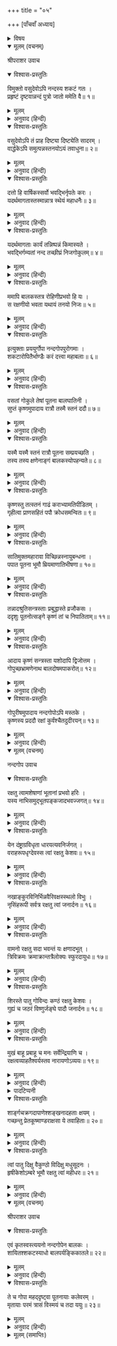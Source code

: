 +++
title = "०५"

+++
[पाँचवाँ अध्याय]



<details><summary>विषय</summary>

पूतना-वध
</details>


<details open><summary>मूलम् (वचनम्)</summary>

श्रीपराशर उवाच
</details>

<details open><summary>विश्वास-प्रस्तुतिः</summary>

विमुक्तो वसुदेवोऽपि नन्दस्य शकटं गतः ।  
प्रहृष्टं दृष्टवान्नन्दं पुत्रो जातो ममेति वै॥ १॥
</details>

<details><summary>मूलम्</summary>

विमुक्तो वसुदेवोऽपि नन्दस्य शकटं गतः ।  
प्रहृष्टं दृष्टवान्नन्दं पुत्रो जातो ममेति वै॥ १॥
</details>

<details><summary>अनुवाद (हिन्दी)</summary>

श्रीपराशरजी बोले—बन्दीगृहसे छूटते ही वसुदेवजी नन्दजीके छकड़ेके पास गये तो उन्हें इस समाचारसे अत्यन्त प्रसन्न देखा कि ‘मेरे पुत्रका जन्म हुआ है’॥ १॥
</details>

<details open><summary>विश्वास-प्रस्तुतिः</summary>

वसुदेवोऽपि तं प्राह दिष्ट्या दिष्ट्येति सादरम् ।  
वार्द्धकेऽपि समुत्पन्नस्तनयोऽयं तवाधुना॥ २॥
</details>

<details><summary>मूलम्</summary>

वसुदेवोऽपि तं प्राह दिष्ट्या दिष्ट्येति सादरम् ।  
वार्द्धकेऽपि समुत्पन्नस्तनयोऽयं तवाधुना॥ २॥
</details>

<details><summary>अनुवाद (हिन्दी)</summary>

तब वसुदेवजीने भी उनसे आदरपूर्वक कहा—अब वृद्धावस्थामें भी आपने पुत्रका मुख देख लिया यह बड़े ही सौभाग्यकी बात है॥ २॥
</details>

<details open><summary>विश्वास-प्रस्तुतिः</summary>

दत्तो हि वार्षिकस्सर्वो भवद्भिर्नृपतेः करः ।  
यदर्थमागतास्तस्मान्नात्र स्थेयं महाधनैः॥ ३॥
</details>

<details><summary>मूलम्</summary>

दत्तो हि वार्षिकस्सर्वो भवद्भिर्नृपतेः करः ।  
यदर्थमागतास्तस्मान्नात्र स्थेयं महाधनैः॥ ३॥
</details>

<details><summary>अनुवाद (हिन्दी)</summary>

आपलोग जिसलिये यहाँ आये थे वह राजाका सारा वार्षिक कर दे ही चुके हैं । यहाँ धनवान् पुरुषोंको और अधिक न ठहरना चाहिये॥ ३॥
</details>

<details open><summary>विश्वास-प्रस्तुतिः</summary>

यदर्थमागताः कार्यं तन्निष्पन्नं किमास्यते ।  
भवद्भिर्गम्यतां नन्द तच्छीघ्रं निजगोकुलम्॥ ४॥
</details>

<details><summary>मूलम्</summary>

यदर्थमागताः कार्यं तन्निष्पन्नं किमास्यते ।  
भवद्भिर्गम्यतां नन्द तच्छीघ्रं निजगोकुलम्॥ ४॥
</details>

<details><summary>अनुवाद (हिन्दी)</summary>

आपलोग जिसलिये यहाँ आये थे वह कार्य पूरा हो चुका, अब और अधिक किसलिये ठहरे हुए हैं? [यहाँ देरतक ठहरना ठीक नहीं है] अतः हे नन्दजी! आपलोग शीघ्र ही अपने गोकुलको जाइये॥ ४॥
</details>

<details open><summary>विश्वास-प्रस्तुतिः</summary>

ममापि बालकस्तत्र रोहिणीप्रभवो हि यः ।  
स रक्षणीयो भवता यथायं तनयो निजः॥ ५॥
</details>

<details><summary>मूलम्</summary>

ममापि बालकस्तत्र रोहिणीप्रभवो हि यः ।  
स रक्षणीयो भवता यथायं तनयो निजः॥ ५॥
</details>

<details><summary>अनुवाद (हिन्दी)</summary>

वहाँपर रोहिणीसे उत्पन्न हुआ जो मेरा पुत्र है उसकी भी आप उसी तरह रक्षा कीजियेगा जैसे अपने इस बालककी॥ ५॥
</details>

<details open><summary>विश्वास-प्रस्तुतिः</summary>

इत्युक्ताः प्रययुर्गोपा नन्दगोपपुरोगमाः ।  
शकटारोपितैर्भाण्डैः करं दत्त्वा महाबलाः॥ ६॥
</details>

<details><summary>मूलम्</summary>

इत्युक्ताः प्रययुर्गोपा नन्दगोपपुरोगमाः ।  
शकटारोपितैर्भाण्डैः करं दत्त्वा महाबलाः॥ ६॥
</details>

<details><summary>अनुवाद (हिन्दी)</summary>

वसुदेवजीके ऐसा कहनेपर नन्द आदि महाबलवान् गोपगण छकड़ोमें रखकर लाये हुए भाण्डोंसे कर चुकाकर चले गये॥ ६॥
</details>

<details open><summary>विश्वास-प्रस्तुतिः</summary>

वसतां गोकुले तेषां पूतना बालघातिनी ।  
सुप्तं कृष्णमुपादाय रात्रौ तस्मै स्तनं ददौ॥ ७॥
</details>

<details><summary>मूलम्</summary>

वसतां गोकुले तेषां पूतना बालघातिनी ।  
सुप्तं कृष्णमुपादाय रात्रौ तस्मै स्तनं ददौ॥ ७॥
</details>

<details><summary>अनुवाद (हिन्दी)</summary>

उनके गोकुलमें रहते समय बालघातिनी पूतनाने रात्रिके समय सोये हुए कृष्णको गोदमें लेकर उनके मुखमें अपना स्तन दे दिया॥ ७॥
</details>

<details open><summary>विश्वास-प्रस्तुतिः</summary>

यस्मै यस्मै स्तनं रात्रौ पूतना सम्प्रयच्छति ।  
तस्य तस्य क्षणेनाङ्गं बालकस्योपहन्यते॥ ८॥
</details>

<details><summary>मूलम्</summary>

यस्मै यस्मै स्तनं रात्रौ पूतना सम्प्रयच्छति ।  
तस्य तस्य क्षणेनाङ्गं बालकस्योपहन्यते॥ ८॥
</details>

<details><summary>अनुवाद (हिन्दी)</summary>

रात्रिके समय पूतना जिस-जिस बालकके मुखमें अपना स्तन दे देती थी उसीका शरीर तत्काल नष्ट हो जाता था॥ ८॥
</details>

<details open><summary>विश्वास-प्रस्तुतिः</summary>

कृष्णस्तु तत्स्तनं गाढं कराभ्यामतिपीडितम् ।  
गृहीत्वा प्राणसहितं पपौ क्रोधसमन्वितः॥ ९॥
</details>

<details><summary>मूलम्</summary>

कृष्णस्तु तत्स्तनं गाढं कराभ्यामतिपीडितम् ।  
गृहीत्वा प्राणसहितं पपौ क्रोधसमन्वितः॥ ९॥
</details>

<details><summary>अनुवाद (हिन्दी)</summary>

कृष्णचन्द्रने क्रोधपूर्वक उसके स्तनको अपने हाथोंसे खूब दबाकर पकड़ लिया और उसे उसके प्राणोंके सहित पीने लगे॥ ९॥
</details>

<details open><summary>विश्वास-प्रस्तुतिः</summary>

सातिमुक्तमहारावा विच्छिन्नस्नायुबन्धना ।  
पपात पूतना भूमौ म्रियमाणातिभीषणा॥ १०॥
</details>

<details><summary>मूलम्</summary>

सातिमुक्तमहारावा विच्छिन्नस्नायुबन्धना ।  
पपात पूतना भूमौ म्रियमाणातिभीषणा॥ १०॥
</details>

<details><summary>अनुवाद (हिन्दी)</summary>

तब स्नायु-बन्धनोंके शिथिल हो जानेसे पूतना घोर शब्द करती हुई मरते समय महाभयंकर रूप धारणकर पृथिवीपर गिर पड़ी॥ १०॥
</details>

<details open><summary>विश्वास-प्रस्तुतिः</summary>

तन्नादश्रुतिसन्त्रस्ताः प्रबुद्धास्ते व्रजौकसः ।  
ददृशुः पूतनोत्सङ्गे कृष्णं तां च निपातिताम्॥ ११॥
</details>

<details><summary>मूलम्</summary>

तन्नादश्रुतिसन्त्रस्ताः प्रबुद्धास्ते व्रजौकसः ।  
ददृशुः पूतनोत्सङ्गे कृष्णं तां च निपातिताम्॥ ११॥
</details>

<details><summary>अनुवाद (हिन्दी)</summary>

उसके घोर नादको सुनकर भयभीत हुए व्रजवासीगण जाग उठे और देखा कि कृष्ण पूतनाकी गोदमें हैं और वह मारी गयी है॥ ११॥
</details>

<details open><summary>विश्वास-प्रस्तुतिः</summary>

आदाय कृष्णं सन्त्रस्ता यशोदापि द्विजोत्तम ।  
गोपुच्छभ्रामणेनाथ बालदोषमपाकरोत्॥ १२॥
</details>

<details><summary>मूलम्</summary>

आदाय कृष्णं सन्त्रस्ता यशोदापि द्विजोत्तम ।  
गोपुच्छभ्रामणेनाथ बालदोषमपाकरोत्॥ १२॥
</details>

<details><summary>अनुवाद (हिन्दी)</summary>

हे द्विजोत्तम! तब भयभीता यशोदाने कृष्णको गोदमें लेकर उन्हें गौकी पूँछसे झाड़कर बालकका ग्रह-दोष निवारण किया॥ १२॥
</details>

<details open><summary>विश्वास-प्रस्तुतिः</summary>

गोपुरीषमुपादाय नन्दगोपोऽपि मस्तके ।  
कृष्णस्य प्रददौ रक्षां कुर्वंश्चैतदुदीरयन्॥ १३॥
</details>

<details><summary>मूलम्</summary>

गोपुरीषमुपादाय नन्दगोपोऽपि मस्तके ।  
कृष्णस्य प्रददौ रक्षां कुर्वंश्चैतदुदीरयन्॥ १३॥
</details>

<details><summary>अनुवाद (हिन्दी)</summary>

नन्दगोपने भी आगेके वाक्य कहकर विधिपूर्वक रक्षा करते हुए कृष्णके मस्तकपर गोबरका चूर्ण लगाया॥ १३॥
</details>

<details open><summary>मूलम् (वचनम्)</summary>

नन्दगोप उवाच
</details>

<details open><summary>विश्वास-प्रस्तुतिः</summary>

रक्षतु त्वामशेषाणां भूतानां प्रभवो हरिः ।  
यस्य नाभिसमुद्भूतपङ्कजादभवज्जगत्॥ १४॥
</details>

<details><summary>मूलम्</summary>

रक्षतु त्वामशेषाणां भूतानां प्रभवो हरिः ।  
यस्य नाभिसमुद्भूतपङ्कजादभवज्जगत्॥ १४॥
</details>

<details><summary>अनुवाद (हिन्दी)</summary>

नन्दगोप बोले—जिनकी नाभिसे प्रकट हुए कमलसे सम्पूर्ण जगत् उत्पन्न हुआ है वे सम्पूर्ण भूतोंके आदिस्थान श्रीहरि तेरी रक्षा करें॥ १४॥
</details>

<details open><summary>विश्वास-प्रस्तुतिः</summary>

येन दंष्ट्राग्रविधृता धारयत्यवनिर्जगत् ।  
वराहरूपधृग्देवस्स त्वां रक्षतु केशवः॥ १५॥
</details>

<details><summary>मूलम्</summary>

येन दंष्ट्राग्रविधृता धारयत्यवनिर्जगत् ।  
वराहरूपधृग्देवस्स त्वां रक्षतु केशवः॥ १५॥
</details>

<details><summary>अनुवाद (हिन्दी)</summary>

जिनकी दाढ़ोंके अग्रभागपर स्थापित होकर भूमि सम्पूर्ण जगत‍्को धारण करती है, वे वराह-रूप-धारी श्रीकेशव तेरी रक्षा करें॥ १५॥
</details>

<details open><summary>विश्वास-प्रस्तुतिः</summary>

नखाङ्कुरविनिर्भिन्नवैरिवक्षस्स्थलो विभुः ।  
नृसिंहरूपी सर्वत्र रक्षतु त्वां जनार्दनः॥ १६॥
</details>

<details><summary>मूलम्</summary>

नखाङ्कुरविनिर्भिन्नवैरिवक्षस्स्थलो विभुः ।  
नृसिंहरूपी सर्वत्र रक्षतु त्वां जनार्दनः॥ १६॥
</details>

<details><summary>अनुवाद (हिन्दी)</summary>

जिन विभुने अपने नखाग्रोंसे शत्रुके वक्षःस्थलको विदीर्ण कर दिया था, वे नृसिंहरूपी जनार्दन तेरी सर्वत्र रक्षा करें॥ १६॥
</details>

<details open><summary>विश्वास-प्रस्तुतिः</summary>

वामनो रक्षतु सदा भवन्तं यः क्षणादभूत् ।  
त्रिविक्रमः क्रमाक्रान्तत्रैलोक्यः स्फुरदायुधः॥ १७॥
</details>

<details><summary>मूलम्</summary>

वामनो रक्षतु सदा भवन्तं यः क्षणादभूत् ।  
त्रिविक्रमः क्रमाक्रान्तत्रैलोक्यः स्फुरदायुधः॥ १७॥
</details>

<details><summary>अनुवाद (हिन्दी)</summary>

जिन्होंने क्षणमात्रमें सशस्त्र त्रिविक्रमरूप धारण करके अपने तीन पगोंसे त्रिलोकीको नाप लिया था, वे वामनभगवान् तेरी सर्वदा रक्षा करें॥ १७॥
</details>

<details open><summary>विश्वास-प्रस्तुतिः</summary>

शिरस्ते पातु गोविन्दः कण्ठं रक्षतु केशवः ।  
गुह्यं च जठरं विष्णुर्जङ्घे पादौ जनार्दनः॥ १८॥
</details>

<details><summary>मूलम्</summary>

शिरस्ते पातु गोविन्दः कण्ठं रक्षतु केशवः ।  
गुह्यं च जठरं विष्णुर्जङ्घे पादौ जनार्दनः॥ १८॥
</details>

<details><summary>अनुवाद (हिन्दी)</summary>

गोविन्द तेरे सिरकी, केशव कण्ठकी, विष्णु गुह्यस्थान और जठरकी तथा जनार्दन जंघा और चरणोंकी रक्षा करें॥ १८॥
</details>

<details open><summary>विश्वास-प्रस्तुतिः</summary>

मुखं बाहू प्रबाहू च मनः सर्वेन्द्रियाणि च ।  
रक्षत्वव्याहतैश्वर्यस्तव नारायणोऽव्ययः॥ १९॥
</details>

<details><summary>मूलम्</summary>

मुखं बाहू प्रबाहू च मनः सर्वेन्द्रियाणि च ।  
रक्षत्वव्याहतैश्वर्यस्तव नारायणोऽव्ययः॥ १९॥
</details>

<details><summary>अनुवाद (हिन्दी)</summary>

तेरे मुख, बाहु, प्रबाहु,* मन और सम्पूर्ण इन्द्रियोंकी अखण्ड-ऐश्वर्यसे सम्पन्न अविनाशी श्रीनारायण रक्षा करें॥ १९॥
</details>

<details><summary>पादटिप्पनी</summary>

* घुटनेके नीचेका भाग ।
</details>

<details open><summary>विश्वास-प्रस्तुतिः</summary>

शार्ङ्गचक्रगदापाणेश्शङ्खनादहताः क्षयम् ।  
गच्छन्तु प्रेतकूष्माण्डराक्षसा ये तवाहिताः॥ २०॥
</details>

<details><summary>मूलम्</summary>

शार्ङ्गचक्रगदापाणेश्शङ्खनादहताः क्षयम् ।  
गच्छन्तु प्रेतकूष्माण्डराक्षसा ये तवाहिताः॥ २०॥
</details>

<details><summary>अनुवाद (हिन्दी)</summary>

तेरे अनिष्ट करनेवाले जो प्रेत, कूष्माण्ड और राक्षस हों वे शाङ्गर्धनुष, चक्र और गदा धारण करनेवाले विष्णुभगवान् की शंख-ध्वनिसे नष्ट हो जायँ॥ २०॥
</details>

<details open><summary>विश्वास-प्रस्तुतिः</summary>

त्वां पातु दिक्षु वैकुण्ठो विदिक्षु मधुसूदनः ।  
हृषीकेशोऽम्बरे भूमौ रक्षतु त्वां महीधरः॥ २१॥
</details>

<details><summary>मूलम्</summary>

त्वां पातु दिक्षु वैकुण्ठो विदिक्षु मधुसूदनः ।  
हृषीकेशोऽम्बरे भूमौ रक्षतु त्वां महीधरः॥ २१॥
</details>

<details><summary>अनुवाद (हिन्दी)</summary>

भगवान् वैकुण्ठ दिशाओंमें, मधुसूदन विदिशाओं (कोणों)-में, हृषीकेश आकाशमें तथा पृथिवीको धारण करनेवाले श्रीशेषजी पृथिवीपर तेरी रक्षा करें॥ २१॥
</details>

<details open><summary>मूलम् (वचनम्)</summary>

श्रीपराशर उवाच
</details>

<details open><summary>विश्वास-प्रस्तुतिः</summary>

एवं कृतस्वस्त्ययनो नन्दगोपेन बालकः ।  
शायितश्शकटस्याधो बालपर्यङ्किकातले॥ २२॥
</details>

<details><summary>मूलम्</summary>

एवं कृतस्वस्त्ययनो नन्दगोपेन बालकः ।  
शायितश्शकटस्याधो बालपर्यङ्किकातले॥ २२॥
</details>

<details><summary>अनुवाद (हिन्दी)</summary>

श्रीपराशरजी बोले—इस प्रकार स्वस्तिवाचन कर नन्दगोपने बालक कृष्णको छकड़ेके नीचे एक खटोलेपर सुला दिया॥ २२॥
</details>

<details open><summary>विश्वास-प्रस्तुतिः</summary>

ते च गोपा महद‍्दृष्ट्वा पूतनायाः कलेवरम् ।  
मृतायाः परमं त्रासं विस्मयं च तदा ययुः॥ २३॥
</details>

<details><summary>मूलम्</summary>

ते च गोपा महद‍्दृष्ट्वा पूतनायाः कलेवरम् ।  
मृतायाः परमं त्रासं विस्मयं च तदा ययुः॥ २३॥
</details>

<details><summary>अनुवाद (हिन्दी)</summary>

मरी हुई पूतनाके महान् कलेवरको देखकर उन सभी गोपोंको अत्यन्त भय और विस्मय हुआ॥ २३॥
</details>

<details><summary>मूलम् (समाप्तिः)</summary>

इति श्रीविष्णुपुराणे पञ्चमेंऽशे पञ्चमोऽध्यायः॥ ५॥
</details>
